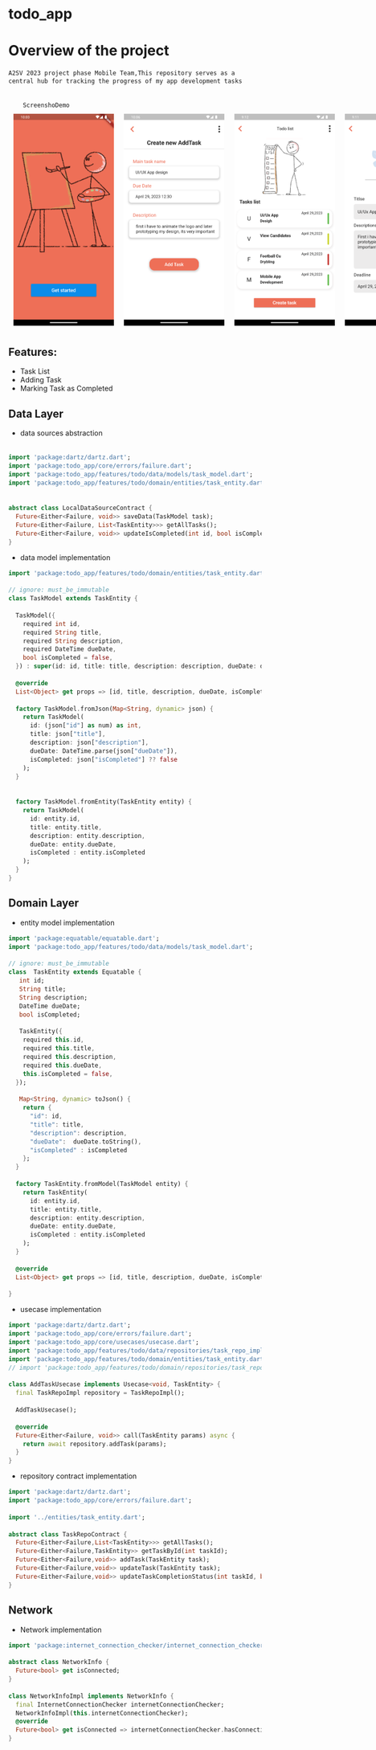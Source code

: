 # todo_app

<h1> Overview of the project </h1>

<p>

    A2SV 2023 project phase Mobile Team,This repository serves as a central hub for tracking the progress of my app development tasks

</p>

<code>
    ScreenshoDemo
</code>

<div style="display:flex;">

<img src="screenshots/image1.png" width="200" style="margin:10px;">  

<img src="screenshots/image2.png" width="200" style="margin:10px;">  

<img src="screenshots/image3.png" width="200" style="margin:10px;">  

<img src="screenshots/image4.png" width="200" style="margin:10px;">  


</div>


## Features:

* Task List
* Adding Task
* Marking Task as Completed 

## Data Layer
- data sources abstraction

``` dart

import 'package:dartz/dartz.dart';
import 'package:todo_app/core/errors/failure.dart';
import 'package:todo_app/features/todo/data/models/task_model.dart';
import 'package:todo_app/features/todo/domain/entities/task_entity.dart';


abstract class LocalDataSourceContract {
  Future<Either<Failure, void>> saveData(TaskModel task);
  Future<Either<Failure, List<TaskEntity>>> getAllTasks();
  Future<Either<Failure, void>> updateIsCompleted(int id, bool isCompleted);
}

```

- data model implementation

```dart
import 'package:todo_app/features/todo/domain/entities/task_entity.dart';

// ignore: must_be_immutable
class TaskModel extends TaskEntity {
 
  TaskModel({
    required int id,
    required String title,
    required String description,
    required DateTime dueDate,
    bool isCompleted = false,
  }) : super(id: id, title: title, description: description, dueDate: dueDate,isCompleted: isCompleted);

  @override
  List<Object> get props => [id, title, description, dueDate, isCompleted];

  factory TaskModel.fromJson(Map<String, dynamic> json) {
    return TaskModel(
      id: (json["id"] as num) as int,
      title: json["title"],
      description: json["description"],
      dueDate: DateTime.parse(json["dueDate"]),
      isCompleted: json["isCompleted"] ?? false
    );
  }


  factory TaskModel.fromEntity(TaskEntity entity) {
    return TaskModel(
      id: entity.id,
      title: entity.title,
      description: entity.description,
      dueDate: entity.dueDate,
      isCompleted : entity.isCompleted
    );
  }
}

```

## Domain Layer

- entity model implementation

```dart
import 'package:equatable/equatable.dart';
import 'package:todo_app/features/todo/data/models/task_model.dart';

// ignore: must_be_immutable
class  TaskEntity extends Equatable {
   int id;
   String title;
   String description;
   DateTime dueDate;
   bool isCompleted;

   TaskEntity({
    required this.id,
    required this.title,
    required this.description,
    required this.dueDate,
    this.isCompleted = false,
  });

   Map<String, dynamic> toJson() {
    return {
      "id": id,
      "title": title,
      "description": description,
      "dueDate":  dueDate.toString(),
      "isCompleted" : isCompleted
    };
  }

  factory TaskEntity.fromModel(TaskModel entity) {
    return TaskEntity(
      id: entity.id,
      title: entity.title,
      description: entity.description,
      dueDate: entity.dueDate,
      isCompleted : entity.isCompleted
    );
  }

  @override
  List<Object> get props => [id, title, description, dueDate, isCompleted];

}

```

- usecase implementation

```dart 
import 'package:dartz/dartz.dart';
import 'package:todo_app/core/errors/failure.dart';
import 'package:todo_app/core/usecases/usecase.dart';
import 'package:todo_app/features/todo/data/repositories/task_repo_impl.dart';
import 'package:todo_app/features/todo/domain/entities/task_entity.dart';
// import 'package:todo_app/features/todo/domain/repositories/task_repo_contract.dart';

class AddTaskUsecase implements Usecase<void, TaskEntity> {
  final TaskRepoImpl repository = TaskRepoImpl();

  AddTaskUsecase();

  @override
  Future<Either<Failure, void>> call(TaskEntity params) async {
    return await repository.addTask(params);
  }
}

```

- repository contract implementation


```dart
import 'package:dartz/dartz.dart';
import 'package:todo_app/core/errors/failure.dart';

import '../entities/task_entity.dart';

abstract class TaskRepoContract {
  Future<Either<Failure,List<TaskEntity>>> getAllTasks();
  Future<Either<Failure,TaskEntity>> getTaskById(int taskId);
  Future<Either<Failure,void>> addTask(TaskEntity task);
  Future<Either<Failure,void>> updateTask(TaskEntity task);
  Future<Either<Failure,void>> updateTaskCompletionStatus(int taskId, bool isCompleted);
}

```

## Network

- Network implementation

```dart
import 'package:internet_connection_checker/internet_connection_checker.dart';

abstract class NetworkInfo {
  Future<bool> get isConnected;
}

class NetworkInfoImpl implements NetworkInfo {
  final InternetConnectionChecker internetConnectionChecker;
  NetworkInfoImpl(this.internetConnectionChecker);
  @override
  Future<bool> get isConnected => internetConnectionChecker.hasConnection;
}


```